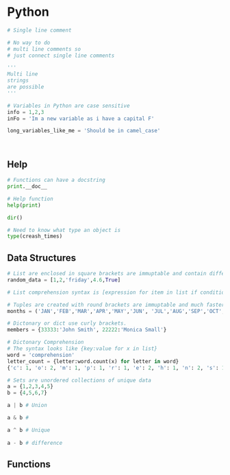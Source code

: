 # Python

```python
# Single line comment
```

```python
# No way to do
# multi line comments so
# just connect single line comments
```

```python
'''
Multi line
strings
are possible
'''
```

```python
# Variables in Python are case sensitive 
info = 1,2,3
inFo = 'Im a new variable as i have a capital F'

long_variables_like_me = 'Should be in camel_case'
```

```python



```
## Help

```python
# Functions can have a docstring
print.__doc__
```

```python
# Help function
help(print)
```

```python
dir()
```

```python
# Need to know what type an object is
type(creash_times)


```

## Data Structures

```python
# List are enclosed in square brackets are immuptable and contain different data types
random_data = [1,2,'friday',4.6,True]

# List comprehension syntax is [expression for item in list if conditional]


```

```python
# Tuples are created with round brackets are immuptable and much faster to use
months = ('JAN','FEB','MAR','APR','MAY','JUN', 'JUL','AUG','SEP','OCT','NOV','DEC')
```

```python
# Dictonary or dict use curly brackets.
members = {33333:'John Smith', 22222:'Monica Small'}
```

```python
# Dictonary Comprehension
# The syntax looks like {key:value for x in list}
word = 'comprehension'
letter_count = {letter:word.count(x) for letter in word}
{'c': 1, 'o': 2, 'm': 1, 'p': 1, 'r': 1, 'e': 2, 'h': 1, 'n': 2, 's': 1, 'i': 1}
```

```python
# Sets are unordered collections of unique data
a = {1,2,3,4,5}
b = {4,5,6,7}

a | b # Union

a & b # 

a ^ b # Unique
  
a - b # difference
```

## Functions

